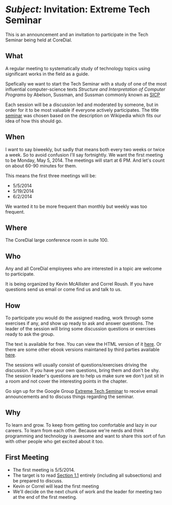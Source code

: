# *Subject:* Invitation: Extreme Tech Seminar #

This is an announcement and an invitation to participate in the Tech Seminar being held at CoreDial.

## What ##

A regular meeting to systematically study of technology topics using significant works in the field as a guide.  

Spefically we want to start the Tech Seminar with a study of one of the most influential computer-science texts _Structure and Interpretation of Computer Programs_ by Abelson, Sussman, and Sussman commonly known as [SICP](http://mitpress.mit.edu/sicp/)

Each session will be a discussion led and moderated by someone, but in order for it to be most valuable if everyone actively participates.  The title [seminar](http://en.wikipedia.org/wiki/Seminar) was chosen based on the description on Wikipedia which fits our idea of how this should go.

## When ##

I want to say biweekly, but sadly that means both every two weeks or twice a week.  So to avoid confusion I'll say fortnightly.  We want the first meeting to be Monday, May 5, 2014.  The meetings will start at 6 PM.  And let's count on about 60-90 minutes for them.

This means the first three meetings will be:

* 5/5/2014
* 5/19/2014
* 6/2/2014

We wanted it to be more frequent than monthly but weekly was too frequent.

## Where ##

The CoreDial large conference room in suite 100.

## Who ##

Any and all CoreDial employees who are interested in a topic are welcome to participate.  

It is being organized by Kevin McAllister and Correl Roush.  If you have questions send us email or come find us and talk to us.

## How ##

To participate you would do the assigned reading, work through some exercises if any, and show up ready to ask and answer questions.  The leader of the session will bring some discussion questions or exercises ready to ask the group.

The text is available for free.  You can view the HTML version of it [here](http://mitpress.mit.edu/sicp/full-text/book/book.html).  Or there are some other ebook versions maintaned by third parties available [here](http://sicpebook.wordpress.com/ebook/).

The sessions will usually consist of questions/exercises driving the discussion.  If you have your own questions, bring them and don't be shy.  The session leader's questions are to help us make sure we don't just sit in a room and not cover the interesting points in the chapter.

Go sign up for the Google Group [Extreme Tech Seminar](https://groups.google.com/d/forum/extreme-tech-seminar) to receive email announcements and to discuss things regarding the seminar.

## Why ##

To learn and grow.  To keep from getting too comfortable and lazy in our careers.  To learn from each other.  Because we're nerds and think programming and technology is awesome and want to share this sort of fun with other people who get excited about it too.

## First Meeting ##

* The first meeting is 5/5/2014.
* The target is to read [Section 1.1](http://mitpress.mit.edu/sicp/full-text/book/book-Z-H-10.html#%_sec_1.1) entirely (including all subsections) and be prepared to discuss.
* Kevin or Correl will lead the first meeting
* We'll decide on the next chunk of work and the leader for meeting two at the end of the first meeting.


